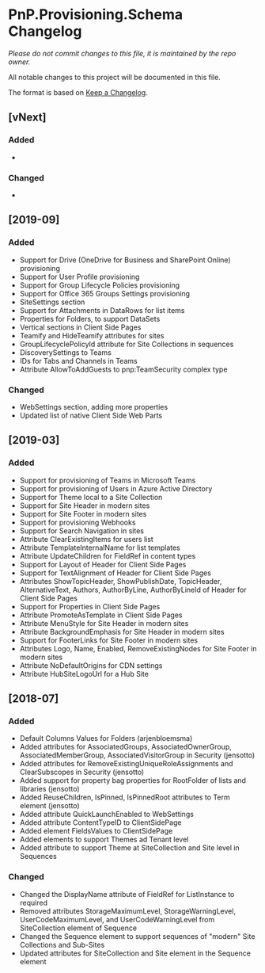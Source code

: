 # PnP.Provisioning.Schema Changelog

*Please do not commit changes to this file, it is maintained by the repo owner.*

All notable changes to this project will be documented in this file.

The format is based on [Keep a Changelog](http://keepachangelog.com/en/1.0.0/).

## [vNext]
 
### Added
-

### Changed
-

## [2019-09]

### Added
- Support for Drive (OneDrive for Business and SharePoint Online) provisioning
- Support for User Profile provisioning
- Support for Group Lifecycle Policies provisioning
- Support for Office 365 Groups Settings provisioning
- SiteSettings section
- Support for Attachments in DataRows for list items
- Properties for Folders, to support DataSets
- Vertical sections in Client Side Pages
- Teamify and HideTeamify attributes for sites
- GroupLifecyclePolicyId attribute for Site Collections in sequences
- DiscoverySettings to Teams
- IDs for Tabs and Channels in Teams
- Attribute AllowToAddGuests to pnp:TeamSecurity complex type

### Changed
- WebSettings section, adding more properties
- Updated list of native Client Side Web Parts

## [2019-03]

### Added
- Support for provisioning of Teams in Microsoft Teams
- Support for provisioning of Users in Azure Active Directory
- Support for Theme local to a Site Collection
- Support for Site Header in modern sites
- Support for Site Footer in modern sites
- Support for provisioning Webhooks
- Support for Search Navigation in sites
- Attribute ClearExistingItems for users list
- Attribute TemplateInternalName for list templates
- Attribute UpdateChildren for FieldRef in content types
- Support for Layout of Header for Client Side Pages 
- Support for TextAlignment of Header for Client Side Pages 
- Attributes ShowTopicHeader, ShowPublishDate, TopicHeader, AlternativeText, Authors, AuthorByLine, AuthorByLineId of Header for Client Side Pages 
- Support for Properties in Client Side Pages
- Attribute PromoteAsTemplate in Client Side Pages
- Attribute MenuStyle for Site Header in modern sites
- Attribute BackgroundEmphasis for Site Header in modern sites
- Support for FooterLinks for Site Footer in modern sites
- Attributes Logo, Name, Enabled, RemoveExistingNodes for Site Footer in modern sites
- Attribute NoDefaultOrigins for CDN settings
- Attribute HubSiteLogoUrl for a Hub Site

## [2018-07]

### Added
- Default Columns Values for Folders (arjenbloemsma)
- Added attributes for AssociatedGroups, AssociatedOwnerGroup, AssociatedMemberGroup, AssociatedVisitorGroup in Security (jensotto)
- Added attributes for RemoveExistingUniqueRoleAssignments and ClearSubscopes in Security (jensotto)
- Added support for property bag properties for RootFolder of lists and libraries (jensotto)
- Added ReuseChildren, IsPinned, IsPinnedRoot attributes to Term element (jensotto)
- Added attribute QuickLaunchEnabled to WebSettings
- Added attribute ContentTypeID to ClientSidePage
- Added element FieldsValues to ClientSidePage
- Added elements to support Themes ad Tenant level
- Added attribute to support Theme at SiteCollection and Site level in Sequences

### Changed
- Changed the DisplayName attribute of FieldRef for ListInstance to required
- Removed attributes StorageMaximumLevel, StorageWarningLevel, UserCodeMaximumLevel, and UserCodeWarningLevel from SiteCollection element of Sequence
- Changed the Sequence element to support sequences of "modern" Site Collections and Sub-Sites
- Updated attributes for SiteCollection and Site element in the Sequence element
